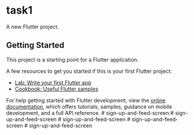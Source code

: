 # task1

A new Flutter project.

## Getting Started

This project is a starting point for a Flutter application.

A few resources to get you started if this is your first Flutter project:

- [Lab: Write your first Flutter app](https://docs.flutter.dev/get-started/codelab)
- [Cookbook: Useful Flutter samples](https://docs.flutter.dev/cookbook)

For help getting started with Flutter development, view the
[online documentation](https://docs.flutter.dev/), which offers tutorials,
samples, guidance on mobile development, and a full API reference.
#   s i g n - u p - a n d - f e e d - s c r e e n  
 #   s i g n - u p - a n d - f e e d - s c r e e n  
 #   s i g n - u p - a n d - f e e d - s c r e e n  
 #   s i g n - u p - a n d - f e e d - s c r e e n  
 #   s i g n - u p - a n d - f e e d - s c r e e n  
 